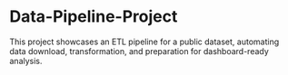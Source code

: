 # Data-Pipeline-Project
This project showcases an ETL pipeline for a public dataset, automating data download, transformation, and preparation for dashboard-ready analysis.
